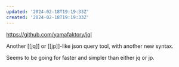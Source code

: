 ```yaml
---
updated: '2024-02-18T19:19:33Z'
created: '2024-02-18T19:19:33Z'
---
```

https://github.com/yamafaktory/jql

Another [[jq]] or [[jp]]-like json query tool, with another new syntax.

Seems to be going for faster and simpler than either jq or jp.